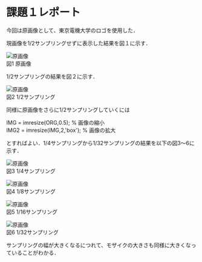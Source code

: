 # 課題１レポート

今回は原画像として、東京電機大学のロゴを使用した．

現画像を1/2サンプリングせずに表示した結果を図１に示す．

![原画像](https://github.com/mackhasegawa/lecture_image_processing/blob/master/image/org_img.png?raw=true)  
図1 原画像

1/2サンプリングの結果を図２に示す．

![原画像](https://github.com/mackhasegawa/lecture_image_processing/blob/master/image/kadai1_1.png?raw=true)  
図2 1/2サンプリング

同様に原画像をさらに1/2サンプリングしていくには

IMG = imresize(ORG,0.5); % 画像の縮小  
IMG2 = imresize(IMG,2,'box'); % 画像の拡大

とすればよい．1/4サンプリングから1/32サンプリングの結果を以下の図3～6に示す．

![原画像](https://github.com/mackhasegawa/lecture_image_processing/blob/master/image/kadai1_2.png?raw=true)  
図3 1/4サンプリング

![原画像](https://github.com/mackhasegawa/lecture_image_processing/blob/master/image/kadai1_3.png?raw=true)  
図4 1/8サンプリング

![原画像](https://github.com/mackhasegawa/lecture_image_processing/blob/master/image/kadai1_4.png?raw=true)  
図5 1/16サンプリング

![原画像](https://github.com/mackhasegawa/lecture_image_processing/blob/master/image/kadai1_5.png?raw=true)  
図6 1/32サンプリング

サンプリングの幅が大きくなるにつれて、モザイクの大きさも同様に大きくなっていることがわかる．
